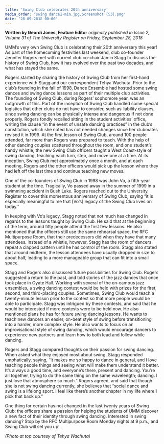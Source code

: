 ```yaml
---
title: 'Swing Club celebrates 20th anniversary'
media_order: 'swing dance1-min.jpg,Screenshot (53).png'
date: '28-09-2018 00:00'
---
```


**Written by Geordi Jones, Feature Editor** _originally published in Issue 2, Volume 31 of The University Register on Friday, September 28, 2018_

UMM’s very own Swing Club is celebrating their 20th anniversary this year! As part of the homecoming festivities last weekend, club co-founder Jennifer Rogers met with current club co-chair Jamin Stagg to discuss the history of Swing Club, how it has evolved over the past two decades, and what has stayed the same. 

Rogers started by sharing the history of Swing Club from her first-hand experience with Stagg and our correspondent Tehya Wachuta. Prior to the club’s founding in the fall of 1998, Dance Ensemble had hosted some swing dances and swing dance lessons as part of their multiple club activities. The founding of Swing Club, during Rogers’ sophomore year, was an outgrowth of this. Part of the inception of Swing Club handled some special logistics that other clubs do not have to consider, such as liability clauses, since swing dancing can be physically intense and dangerous if not done properly. Rogers fondly recalled sitting in the student activities’ office, writing the clause “in the event of unsafe dancing practices” in the club’s constitution, which she noted has not needed changes since her clubmates revised it in 1999. At the first lesson of Swing Club, around 100 people attended, far more than Rogers was prepared to teach. With the help of other dancing couples scattered throughout the room, and one student’s handy whistle, the new Swing Club officers taught a West Coast-style of swing dancing, teaching each turn, step, and move one at a time. At its inception, Swing Club met approximately once a month, and at each meeting, Rogers and the other officers would pick up the lesson where they had left off the last time and continue teaching new moves. 

One of the co-founders of Swing Club in 1998 was John Vo, a fifth-year student at the time. Tragically, Vo passed away in the summer of 1999 in a swimming accident in Bush Lake. Rogers reached out to the University Register to cover this momentous anniversary of Swing Club, saying “it is especially meaningful to me that [Vo’s] legacy of the Swing Club lives on today.”

In keeping with Vo’s legacy, Stagg noted that not much has changed in regards to the lessons taught by Swing Club. He said that at the beginning of the term, around fifty people attend the first few lessons. He also mentioned that the officers still use the same rehearsal space, the RFC Multipurpose Room, that their predecessors did when they have that many attendees. Instead of a whistle, however, Stagg has the room of dancers repeat a clapped pattern until he has control of the room. Stagg also stated that around midterm, the lesson attendees have usually dropped in size to about half, leading to a more manageable group that can fit into a small space. 

Stagg and Rogers also discussed future possibilities for Swing Club. Rogers suggested a return to the past, and told stories of the jazz dances that once took place in Oyate Hall. Working with several of the on-campus jazz ensembles, a swing dancing contest would be held with prizes for the first, second, and third-placing couples. Sometimes, Swing Club would teach a twenty-minute lesson prior to the contest so that more people would be able to participate. Stagg was intrigued by these contests, and said that he would be interested if more contests were to be held now. He also mentioned plans he has for future swing dancing lessons. He wants to teach new dancers an easier, on-beat style of swing before transitioning into a harder, more complex style. He also wants to focus on an improvisational style of swing dancing, which would encourage dancers to experience new partners and learn how to both lead and follow while dancing. 

Rogers and Stagg compared thoughts on their passion for swing dancing. When asked what they enjoyed most about swing, Stagg responded emphatically, saying, “It makes me so happy to dance in general, and I love teaching people things and seeing what will make them understand it better. It’s always a good time, and everyone’s there, present and dancing. You’re all together, trying to do the same thing on the same wavelength; dancing. I just love that atmosphere so much.” Rogers agreed, and said that though she is not swing dancing currently, she believes that “social dance and swing is a lifelong sport. I feel like there’s another chapter in my life where I pick that back up.”

One thing for certain has not changed in the last twenty years of Swing Club: the officers share a passion for helping the students of UMM discover a new fact of their identity through swing dancing. Interested in swing dancing? Stop by the RFC Multipurpose Room Monday nights at 9 p.m., and Swing Club will set you up!

_(Photo at top courtesy of Tehya Wachuta)_